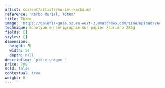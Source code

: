 ```yaml
---
artist: content/artists/muriel-kerba.md
reference: 'Kerba Muriel, Totem'
title: Totem
image: 'https://galerie-gaia.s3.eu-west-3.amazonaws.com/tina/uploads/kerba-muriel/MURIELKERBA_totem_70x50.jpg'
technique: monotype en sérigraphie sur papier Fabriano 285g
fields: []
styles: []
dimensions:
  height: 70
  width: 50
  depth: null
description: 'pièce unique '
price: 700
sold: false
contextual: true
weight: 0
---
```


